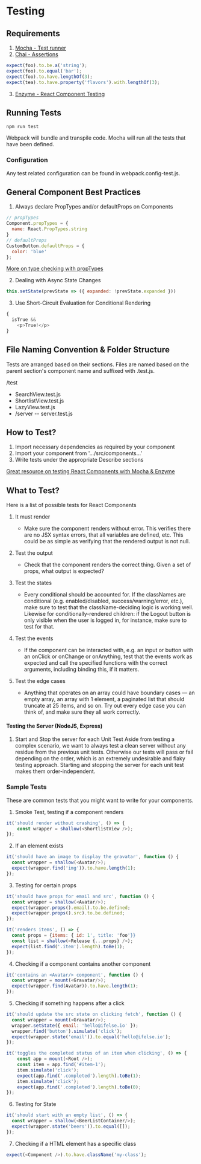 # Testing

## Requirements

1. [Mocha - Test runner](https://mochajs.org/)
2. [Chai - Assertions](http://chaijs.com/)

```javascript
expect(foo).to.be.a('string');
expect(foo).to.equal('bar');
expect(foo).to.have.lengthOf(3);
expect(tea).to.have.property('flavors').with.lengthOf(3);
```

3. [Enzyme - React Component Testing](https://github.com/airbnb/enzyme)

## Running Tests
`npm run test`

Webpack will bundle and transpile code. Mocha will run all the tests that have been defined.

### Configuration
Any test related configuration can be found in webpack.config-test.js.

## General Component Best Practices

1. Always declare PropTypes and/or defaultProps on Components
```javascript
// propTypes
Component.propTypes = {
  name: React.PropTypes.string
}
// defaultProps
CustomButton.defaultProps = {
  color: 'blue'
};
```
[More on type checking with propTypes](https://facebook.github.io/react/docs/typechecking-with-proptypes.html)

2. Dealing with Async State Changes
```javascript
this.setState(prevState => ({ expanded: !prevState.expanded }))
```

3. Use Short-Circuit Evaluation for Conditional Rendering
```javascript
{
  isTrue && 
    <p>True!</p>
}
```

## File Naming Convention & Folder Structure
Tests are arranged based on their sections. Files are named based on the parent section's component name and suffixed with .test.js.

/test
- SearchView.test.js
- ShortlistView.test.js
- LazyView.test.js
- /server
-- server.test.js

## How to Test?
1. Import necessary dependencies as required by your component
2. Import your component from '.../src/components...'
3. Write tests under the appropriate Describe sections

[Great resource on testing React Components with Mocha & Enzyme](https://medium.freecodecamp.com/react-unit-testing-with-mocha-and-enzyme-77d18b6875cb#.xos1h93qw)

## What to Test?
Here is a list of possible tests for React Components

1. It must render
    * Make sure the component renders without error. This verifies there are no JSX syntax errors, that all variables are defined, etc. This could be as simple as verifying that the rendered output is not null.

2. Test the output
    * Check that the component renders the correct thing. Given a set of props, what output is expected?

3. Test the states
    * Every conditional should be accounted for. If the classNames are conditional (e.g. enabled/disabled, success/warning/error, etc.), make sure to test that the className-deciding logic is working well. Likewise for conditionally-rendered children: if the Logout button is only visible when the user is logged in, for instance, make sure to test for that.

4. Test the events
    * If the component can be interacted with, e.g. an input or button with an onClick or onChange or onAnything, test that the events work as expected and call the specified functions with the correct arguments, including binding this, if it matters.

5. Test the edge cases
    * Anything that operates on an array could have boundary cases — an empty array, an array with 1 element, a paginated list that should truncate at 25 items, and so on. Try out every edge case you can think of, and make sure they all work correctly.

#### Testing the Server (NodeJS, Express)
1. Start and Stop the server for each Unit Test
Aside from testing a complex scenario, we want to always test a clean server without any residue from the previous unit tests. Otherwise our tests will pass or fail depending on the order, which is an extremely undesirable and flaky testing approach. Starting and stopping the server for each unit test makes them order-independent.



### Sample Tests
These are common tests that you might want to write for your components.

1. Smoke Test, testing if a component renders
```javascript
it('should render without crashing', () => {
	const wrapper = shallow(<ShortlistView />);
});
```

2. If an element exists
```javascript
it('should have an image to display the gravatar', function () {
  const wrapper = shallow(<Avatar/>);
  expect(wrapper.find('img')).to.have.length(1);
});
```

3. Testing for certain props
```javascript
it('should have props for email and src', function () {
  const wrapper = shallow(<Avatar/>);
  expect(wrapper.props().email).to.be.defined;
  expect(wrapper.props().src).to.be.defined;
});

it('renders items', () => {        
  const props = {items: { id: 1', title: 'foo'}}  
  const list = shallow(<Release {...props} />);    
  expect(list.find('.item').length).toBe(1);    
});
```

4. Checking if a component contains another component
```javascript
it('contains an <Avatar/> component', function () {
  const wrapper = mount(<Gravatar/>);
  expect(wrapper.find(Avatar)).to.have.length(1);
});
```

5. Checking if something happens after a click
```javascript
it('should update the src state on clicking fetch', function () {
  const wrapper = mount(<Gravatar/>);
  wrapper.setState({ email: 'hello@ifelse.io' });
  wrapper.find('button').simulate('click');
  expect(wrapper.state('email')).to.equal('hello@ifelse.io');
});

it('toggles the completed status of an item when clicking', () => {
    const app = mount(<Root />);
    const item = app.find('#item-1');
    item.simulate('click');
    expect(app.find('.completed').length).toBe(1);
    item.simulate('click');
    expect(app.find('.completed').length).toBe(0);
});
```

6. Testing for State
```javascript
it('should start with an empty list', () => {
  const wrapper = shallow(<BeerListContainer/>);
  expect(wrapper.state('beers')).to.equal([]);
});
```

7. Checking if a HTML element has a specific class
```javascript
expect(<Component />).to.have.className('my-class');
```





